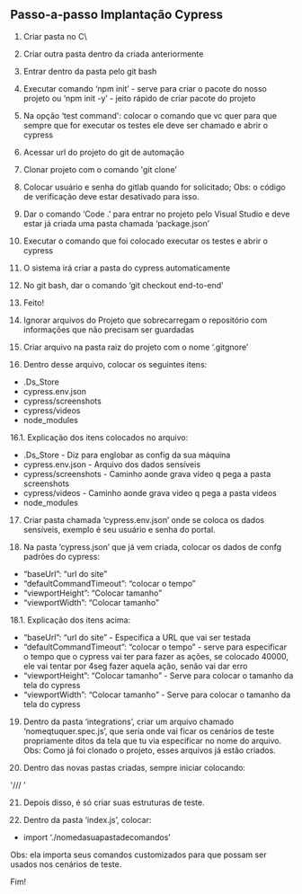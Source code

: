 **Passo-a-passo Implantação Cypress**
---

1. Criar pasta no C\ 

2. Criar outra pasta dentro da criada anteriormente

3. Entrar dentro da pasta pelo git bash

4. Executar comando ‘npm init’ - serve para criar o pacote do nosso projeto ou
 ‘npm init -y’ - jeito rápido de criar pacote do projeto 

5. Na opção ‘test command': colocar o comando que vc quer para que sempre que for executar os testes ele deve ser chamado e abrir o cypress

6. Acessar url do projeto do git de automação

7. Clonar projeto com o comando 'git clone'

8. Colocar usuário e senha do gitlab quando for solicitado; Obs: o código de verificação deve estar desativado para isso.

9. Dar o comando ‘Code  .’ para entrar no projeto pelo Visual Studio e deve estar já criada uma pasta chamada  ‘package.json’

10. Executar o comando que foi colocado executar os testes e abrir o cypress

11. O sistema irá  criar a pasta do cypress automaticamente

12. No git bash, dar o comando ‘git checkout end-to-end’

13. Feito!

14. Ignorar arquivos do Projeto que sobrecarregam o repositório com informações que não precisam ser guardadas

15. Criar arquivo na pasta raiz do projeto com o nome ‘.gitgnore’

16. Dentro desse arquivo, colocar os seguintes itens:

- .Ds_Store
- cypress.env.json
- cypress/screenshots
- cypress/videos
- node_modules 

16.1. Explicação dos itens colocados no arquivo:

- .Ds_Store - Diz para englobar as config da sua máquina 
- cypress.env.json - Arquivo dos dados sensíveis 
- cypress/screenshots - Caminho aonde grava video q pega a pasta screenshots
- cypress/videos - Caminho aonde grava video q pega a pasta videos
- node_modules 

17. Criar pasta chamada ‘cypress.env.json’ onde se coloca os dados sensíveis, exemplo é seu usuário e senha do portal.

18. Na pasta ‘cypress.json’ que já vem criada, colocar os dados de confg padrões do cypress:

- “baseUrl”: “url do site”
- “defaultCommandTimeout”: “colocar o tempo” 
- “viewportHeight”: “Colocar tamanho”
- “viewportWidth”: “Colocar tamanho”
	
18.1. Explicação dos itens acima:

- “baseUrl”: “url do site” - Especifica a URL que vai ser testada
- “defaultCommandTimeout”: “colocar o tempo” - serve para especificar o tempo que o cypress vai ter para fazer as ações, se colocado 40000, ele vai tentar por 4seg fazer aquela ação, senão vai dar erro
- “viewportHeight”: “Colocar tamanho” - Serve para colocar o tamanho da tela do cypress 
- “viewportWidth”: “Colocar tamanho” - Serve para colocar o tamanho da tela do cypress 

19. Dentro da pasta ‘integrations’, criar um arquivo chamado ‘nomeqtuquer.spec.js’, que seria onde vai ficar os cenários de teste propriamente ditos da tela que tu via especificar no nome do arquivo. Obs: Como já foi clonado o projeto, esses arquivos já estão criados.

20. Dentro das novas pastas criadas, sempre iniciar colocando:

'/// <reference types=”Cypress” />'
 
21. Depois disso, é só criar suas estruturas de teste.
 
22. Dentro da pasta ‘index.js’, colocar:
 
- import ‘./nomedasuapastadecomandos’

Obs: ela importa seus comandos customizados para que possam ser usados nos cenários de teste.
 
Fim!

